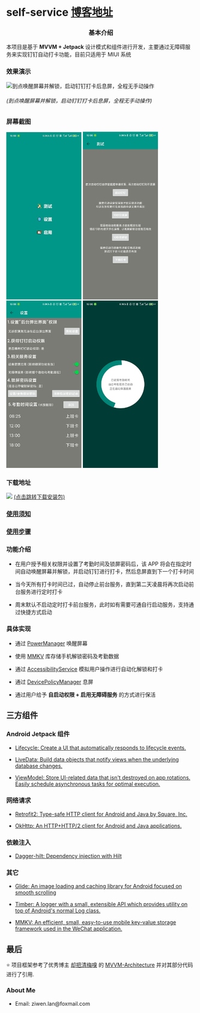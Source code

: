 # self-service [博客地址](https://blog.csdn.net/lzw398756924/article/details/107838664)
<h3 align="center">基本介绍</h3>
<p>本项目是基于 <b>MVVM + Jetpack</b> 设计模式和组件进行开发，主要通过无障碍服务来实现钉钉自动打卡功能，目前只适用于 MIUI 系统</p>

### 效果演示
<img src="https://img-blog.csdnimg.cn/20200807155648193.gif" title="到点唤醒屏幕并解锁，启动钉钉打卡后息屏，全程无手动操作">
<h6>(到点唤醒屏幕并解锁，启动钉钉打卡后息屏，全程无手动操作)</h6>

### 屏幕截图
<div align:left;display:inline;>
<img width="200" src="readme/example_1.png"/>
<img width="200" src="readme/example_2.png"/>
<img width="200"  src="readme/example_3.png"/>
<img width="200" src="readme/example_4.png"/>
</div>

### 下载地址
<img src="https://img-blog.csdnimg.cn/2020080717251682.png">
<a href="http://d.firim.top/dah2">(点击跳转下载安装包)</a>

### <a href="https://github.com/ziwenL/self-service/blob/master/readme/README_STEP.md#%E4%BD%BF%E7%94%A8%E9%A1%BB%E7%9F%A5">使用须知</a>

### <a href="https://github.com/ziwenL/self-service/blob/master/readme/README_STEP.md#%E4%BD%BF%E7%94%A8%E6%AD%A5%E9%AA%A4">使用步骤</a>

### 功能介绍
<ul>
<li>
<p>
在用户授予相关权限并设置了考勤时间及锁屏密码后，该 APP 将会在指定时间自动唤醒屏幕并解锁，并启动钉钉进行打卡，然后息屏直到下一个打卡时间</p>
</li>
<li>
<p>
当今天所有打卡时间已过，自动停止前台服务，直到第二天凌晨将再次启动前台服务进行定时打卡
</p>
</li>
<li>
<p>
周末默认不启动定时打卡前台服务，此时如有需要可通自行启动服务，支持通过快捷方式启动
</p>
</li>
</ul>

### 具体实现
<ul>
<li>
<p>通过  <a href="https://developer.android.google.cn/reference/android/os/PowerManager?hl=en">PowerManager</a> 唤醒屏幕</p>
</li>
<li>
<p>使用 <a href="https://github.com/Tencent/MMKV">MMKV</a> 库存储手机解锁密码及考勤数据</p>
</li>
<li>
<p>通过 <a href="https://developer.android.google.cn/reference/android/accessibilityservice/AccessibilityService?hl=en">AccessibilityService</a> 模拟用户操作进行自动化解锁和打卡</p>
</li>
<li>
<p>通过 <a href="https://developer.android.google.cn/reference/android/app/admin/DevicePolicyManager?hl=en">DevicePolicyManager</a> 息屏</p>
</li>
<li>
<p>通过用户给予 <b>自启动权限 + 启用无障碍服务</b> 的方式进行保活</p>
</li>
</ul>

## 三方组件

### Android Jetpack 组件

* [Lifecycle: Create a UI that automatically responds to lifecycle events.](https://developer.android.com/topic/libraries/architecture/lifecycle)

* [LiveData: Build data objects that notify views when the underlying database changes.](https://developer.android.com/topic/libraries/architecture/livedata)

* [ViewModel: Store UI-related data that isn't destroyed on app rotations. Easily schedule asynchronous tasks for optimal execution.](https://developer.android.com/topic/libraries/architecture/viewmodel)

### 网络请求

* [Retrofit2: Type-safe HTTP client for Android and Java by Square, Inc.](https://github.com/square/retrofit)

* [OkHttp: An HTTP+HTTP/2 client for Android and Java applications.](https://github.com/square/okhttp)

### 依赖注入

* [Dagger-hilt: Dependency injection with Hilt](https://developer.android.com/training/dependency-injection/hilt-android)

### 其它

* [Glide: An image loading and caching library for Android focused on smooth scrolling](https://github.com/bumptech/glide)

* [Timber: A logger with a small, extensible API which provides utility on top of Android's normal Log class.](https://github.com/JakeWharton/timber)

* [MMKV: An efficient, small, easy-to-use mobile key-value storage framework used in the WeChat application.](https://github.com/Tencent/MMKV)

<a id="usage"></a>

## 最后

:star: 项目框架参考了优秀博主 [却把清梅嗅](https://blog.csdn.net/mq2553299) 的 [MVVM-Architecture](https://github.com/qingmei2/MVVM-Architecture) 并对其部分代码进行了引用.

### About Me
<ul>
<li>
<p>Email: ziwen.lan@foxmail.com</p>
</li>
</ul>
